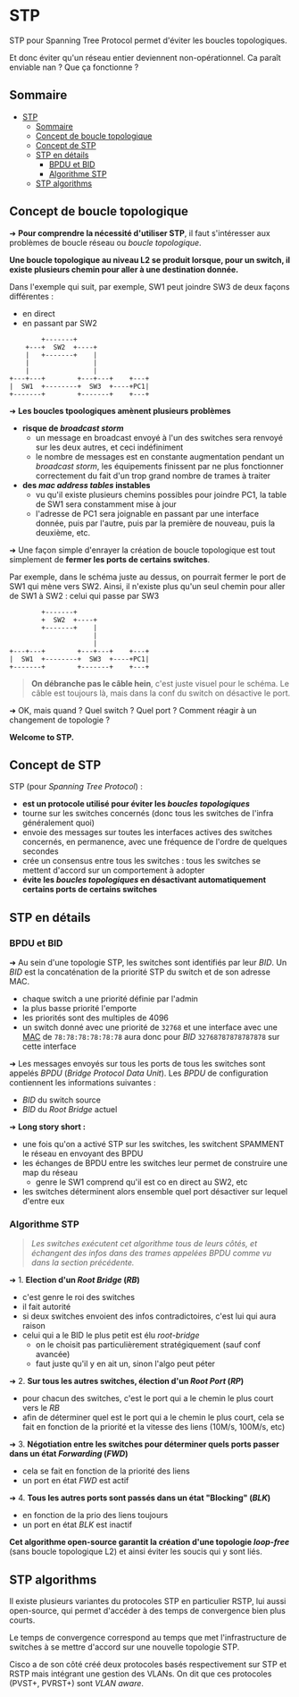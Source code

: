 # STP

STP pour Spanning Tree Protocol permet d'éviter les boucles topologiques.

Et donc éviter qu'un réseau entier deviennent non-opérationnel. Ca paraît enviable nan ? Que ça fonctionne ?

## Sommaire

- [STP](#stp)
  - [Sommaire](#sommaire)
  - [Concept de boucle topologique](#concept-de-boucle-topologique)
  - [Concept de STP](#concept-de-stp)
  - [STP en détails](#stp-en-détails)
    - [BPDU et BID](#bpdu-et-bid)
    - [Algorithme STP](#algorithme-stp)
  - [STP algorithms](#stp-algorithms)

## Concept de boucle topologique

➜ **Pour comprendre la nécessité d'utiliser STP**, il faut s'intéresser aux problèmes de boucle réseau ou *boucle topologique*.

**Une boucle topologique au niveau L2 se produit lorsque, pour un switch, il existe plusieurs chemin pour aller à une destination donnée.**

Dans l'exemple qui suit, par exemple, SW1 peut joindre SW3 de deux façons différentes :

- en direct
- en passant par SW2

```
        +-------+
    +---+  SW2  +----+
    |   +-------+    |
    |                |
    |                |
+---+---+        +---+---+    +---+
|  SW1  +--------+  SW3  +----+PC1|
+-------+        +-------+    +---+
```

➜ **Les boucles tpoologiques amènent plusieurs problèmes**

- **risque de *broadcast storm***
  - un message en broadcast envoyé à l'un des switches sera renvoyé sur les deux autres, et ceci indéfiniment
  - le nombre de messages est en constante augmentation pendant un *broadcast storm*, les équipements finissent par ne plus fonctionner correctement du fait d'un trop grand nombre de trames à traiter
- **des *mac address tables* instables**
  - vu qu'il existe plusieurs chemins possibles pour joindre PC1, la table de SW1 sera constamment mise à jour
  - l'adresse de PC1 sera joignable en passant par une interface donnée, puis par l'autre, puis par la première de nouveau, puis la deuxième, etc.

➜ Une façon simple d'enrayer la création de boucle topologique est tout simplement de **fermer les ports de certains switches**.  

Par exemple, dans le schéma juste au dessus, on pourrait fermer le port de SW1 qui mène vers SW2. Ainsi, il n'existe plus qu'un seul chemin pour aller de SW1 à SW2 : celui qui passe par SW3

```
        +-------+
        +  SW2  +----+
        +-------+    |
                     |
                     |
+---+---+        +---+---+    +---+
|  SW1  +--------+  SW3  +----+PC1|
+-------+        +-------+    +---+
```

> **On débranche pas le câble hein**, c'est juste visuel pour le schéma. Le câble est toujours là, mais dans la conf du switch on désactive le port.

➜ OK, mais quand ? Quel switch ? Quel port ? Comment réagir à un changement de topologie ?

**Welcome to STP.**

## Concept de STP

STP (pour *Spanning Tree Protocol*) :

- **est un protocole utilisé pour éviter les *boucles topologiques***
- tourne sur les switches concernés (donc tous les switches de l'infra généralement quoi)
- envoie des messages sur toutes les interfaces actives des switches concernés, en permanence, avec une fréquence de l'ordre de quelques secondes
- crée un consensus entre tous les switches : tous les switches se mettent d'accord sur un comportement à adopter
- **évite les *boucles topologiques* en désactivant automatiquement certains ports de certains switches**

## STP en détails

### BPDU et BID

➜ Au sein d'une topologie STP, les switches sont identifiés par leur *BID*. Un *BID* est la concaténation de la priorité STP du switch et de son adresse MAC.

- chaque switch a une priorité définie par l'admin
- la plus basse priorité l'emporte
- les priorités sont des multiples de 4096
- un switch donné avec une priorité de `32768` et une interface avec une [MAC](/memo/lexique.md#mac-media-access-control) de `78:78:78:78:78:78` aura donc pour *BID* `32768787878787878` sur cette interface

➜ Les messages envoyés sur tous les ports de tous les switches sont appelés *BPDU* (*Bridge Protocol Data Unit*). Les *BPDU* de configuration contiennent les informations suivantes :

- *BID* du switch source
- *BID* du *Root Bridge* actuel

➜ **Long story short :**

- une fois qu'on a activé STP sur les switches, les switchent SPAMMENT le réseau en envoyant des BPDU
- les échanges de BPDU entre les switches leur permet de construire une map du réseau
  - genre le SW1 comprend qu'il est co en direct au SW2, etc
- les switches déterminent alors ensemble quel port désactiver sur lequel d'entre eux

### Algorithme STP

> *Les switches exécutent cet algorithme tous de leurs côtés, et échangent des infos dans des trames appelées BPDU comme vu dans la section précédente.*

➜ 1. **Election d'un *Root Bridge* (*RB*)**

- c'est genre le roi des switches
- il fait autorité
- si deux switches envoient des infos contradictoires, c'est lui qui aura raison
- celui qui a le BID le plus petit est élu *root-bridge*
  - on le choisit pas particulièrement stratégiquement (sauf conf avancée)
  - faut juste qu'il y en ait un, sinon l'algo peut péter

➜ 2. **Sur tous les autres switches, élection d'un *Root Port* (*RP*)**

- pour chacun des switches, c'est le port qui a le chemin le plus court vers le *RB*
- afin de déterminer quel est le port qui a le chemin le plus court, cela se fait en fonction de la priorité et la vitesse des liens (10M/s, 100M/s, etc)

➜ 3. **Négotiation entre les switches pour déterminer quels ports passer dans un état *Forwarding* (*FWD*)**

- cela se fait en fonction de la priorité des liens
- un port en état *FWD* est actif

➜ 4. **Tous les autres ports sont passés dans un état "Blocking" (*BLK*)**

- en fonction de la prio des liens toujours
- un port en état *BLK* est inactif

**Cet algorithme open-source garantit la création d'une topologie *loop-free*** (sans boucle topologique L2) et ainsi éviter les soucis qui y sont liés.

## STP algorithms

Il existe plusieurs variantes du protocoles STP en particulier RSTP, lui aussi open-source, qui permet d'accéder à des temps de convergence bien plus courts.  

Le temps de convergence correspond au temps que met l'infrastructure de switches à se mettre d'accord sur une nouvelle topologie STP.

Cisco a de son côté créé deux protocoles basés respectivement sur STP et RSTP mais intégrant une gestion des VLANs. On dit que ces protocoles (PVST+, PVRST+) sont *VLAN aware*.
